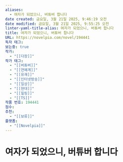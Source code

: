 ```yaml
---
aliases:
  - 여자가 되었으니, 버튜버 합니다
date created: 금요일, 3월 21일 2025, 9:46:19 오전
date modified: 금요일, 3월 21일 2025, 9:55:25 오전
linter-yaml-title-alias: 여자가 되었으니, 버튜버 합니다
title: 여자가 되었으니, 버튜버 합니다
URL: https://novelpia.com/novel/194441
독자 태그: 
보는중: true
작가:
  - "[[다장]]"
작가 태그:
  - "[[버튜버]]"
  - "[[연예계]]"
  - "[[유괘]]"
  - "[[인터넷방송]]"
  - "[[일상]]"
  - "[[현대]]"
  - "[[힐링]]"
  - "[[TS]]"
작품 번호: 194441
점수: 
추천:
  - "[[보류]]"
플랫폼:
  - "[[Novelpia]]"
---
```


# 여자가 되었으니, 버튜버 합니다
